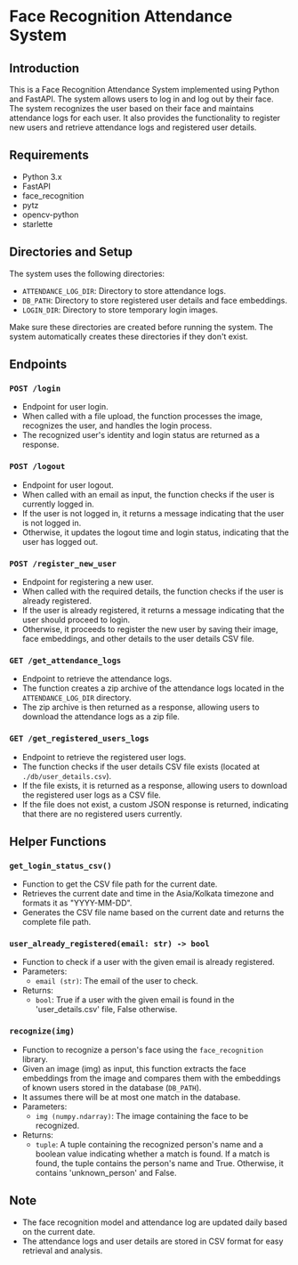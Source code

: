 # Face Recognition Attendance System

## Introduction
This is a Face Recognition Attendance System implemented using Python and FastAPI. The system allows users to log in and log out by their face. The system recognizes the user based on their face and maintains attendance logs for each user. It also provides the functionality to register new users and retrieve attendance logs and registered user details.

## Requirements
- Python 3.x
- FastAPI
- face_recognition
- pytz
- opencv-python
- starlette

## Directories and Setup
The system uses the following directories:
- `ATTENDANCE_LOG_DIR`: Directory to store attendance logs.
- `DB_PATH`: Directory to store registered user details and face embeddings.
- `LOGIN_DIR`: Directory to store temporary login images.

Make sure these directories are created before running the system. The system automatically creates these directories if they don't exist.

## Endpoints

### `POST /login`
- Endpoint for user login.
- When called with a file upload, the function processes the image, recognizes the user, and handles the login process.
- The recognized user's identity and login status are returned as a response.

### `POST /logout`
- Endpoint for user logout.
- When called with an email as input, the function checks if the user is currently logged in.
- If the user is not logged in, it returns a message indicating that the user is not logged in.
- Otherwise, it updates the logout time and login status, indicating that the user has logged out.

### `POST /register_new_user`
- Endpoint for registering a new user.
- When called with the required details, the function checks if the user is already registered.
- If the user is already registered, it returns a message indicating that the user should proceed to login.
- Otherwise, it proceeds to register the new user by saving their image, face embeddings, and other details to the user details CSV file.

### `GET /get_attendance_logs`
- Endpoint to retrieve the attendance logs.
- The function creates a zip archive of the attendance logs located in the `ATTENDANCE_LOG_DIR` directory.
- The zip archive is then returned as a response, allowing users to download the attendance logs as a zip file.

### `GET /get_registered_users_logs`
- Endpoint to retrieve the registered user logs.
- The function checks if the user details CSV file exists (located at `./db/user_details.csv`).
- If the file exists, it is returned as a response, allowing users to download the registered user logs as a CSV file.
- If the file does not exist, a custom JSON response is returned, indicating that there are no registered users currently.

## Helper Functions

### `get_login_status_csv()`
- Function to get the CSV file path for the current date.
- Retrieves the current date and time in the Asia/Kolkata timezone and formats it as "YYYY-MM-DD".
- Generates the CSV file name based on the current date and returns the complete file path.

### `user_already_registered(email: str) -> bool`
- Function to check if a user with the given email is already registered.
- Parameters:
  - `email (str)`: The email of the user to check.
- Returns:
  - `bool`: True if a user with the given email is found in the 'user_details.csv' file, False otherwise.

### `recognize(img)`
- Function to recognize a person's face using the `face_recognition` library.
- Given an image (img) as input, this function extracts the face embeddings from the image and compares them with the embeddings of known users stored in the database (`DB_PATH`).
- It assumes there will be at most one match in the database.
- Parameters:
  - `img (numpy.ndarray)`: The image containing the face to be recognized.
- Returns:
  - `tuple`: A tuple containing the recognized person's name and a boolean value indicating whether a match is found. If a match is found, the tuple contains the person's name and True. Otherwise, it contains 'unknown_person' and False.

## Note
- The face recognition model and attendance log are updated daily based on the current date.
- The attendance logs and user details are stored in CSV format for easy retrieval and analysis.